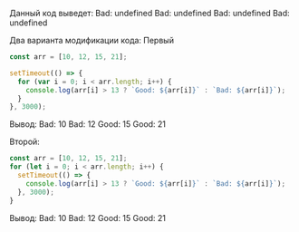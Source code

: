 Данный код выведет:
Bad: undefined
Bad: undefined
Bad: undefined
Bad: undefined

Два варианта модификации кода:
Первый

```javascript
const arr = [10, 12, 15, 21];

setTimeout(() => {
  for (var i = 0; i < arr.length; i++) {
    console.log(arr[i] > 13 ? `Good: ${arr[i]}` : `Bad: ${arr[i]}`);
  }
}, 3000);
```

Вывод:
Bad: 10
Bad: 12
Good: 15
Good: 21

Второй:

```javascript
const arr = [10, 12, 15, 21];
for (let i = 0; i < arr.length; i++) {
  setTimeout(() => {
    console.log(arr[i] > 13 ? `Good: ${arr[i]}` : `Bad: ${arr[i]}`);
  }, 3000);
}
```

Вывод:
Bad: 10
Bad: 12
Good: 15
Good: 21
